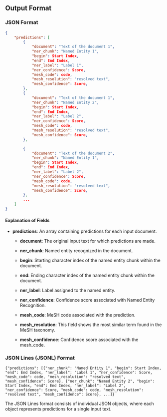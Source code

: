 ## Output Format

### JSON Format

```json
{
    "predictions": [
        {
            "document": "Text of the document 1",
            "ner_chunk": "Named Entity 1",
            "begin": Start Index,
            "end": End Index,
            "ner_label": "Label 1",
            "ner_confidence": Score,
            "mesh_code": code,
            "mesh_resolution": "resolved text",
            "mesh_confidence": Score,
        },
        {
            "document": "Text of the document 1",
            "ner_chunk": "Named Entity 2",
            "begin": Start Index,
            "end": End Index,
            "ner_label": "Label 2",
            "ner_confidence": Score,
            "mesh_code": code,
            "mesh_resolution": "resolved text",
            "mesh_confidence": Score,
        },

        {
            "document": "Text of the document 2",
            "ner_chunk": "Named Entity 1",
            "begin": Start Index,
            "end": End Index,
            "ner_label": "Label 2",
            "ner_confidence": Score,
            "mesh_code": code,
            "mesh_resolution": "resolved text",
            "mesh_confidence": Score,
        },
        ...
    ]
}


```

#### Explanation of Fields

- **predictions**: An array containing predictions for each input document.

    - **document**: The original input text for which predictions are made.

    - **ner_chunk**: Named entity recognized in the document.

    - **begin**: Starting character index of the named entity chunk within the document.

    - **end**: Ending character index of the named entity chunk within the document.

    - **ner_label**: Label assigned to the named entity.

    - **ner_confidence**: Confidence score associated with Named Entity Recognition.

    - **mesh_code**: MeSH code associated with the prediction.

    - **mesh_resolution**: This field shows the most similar term found in the MeSH taxonomy.

    - **mesh_confidence**: Confidence score associated with the mesh_code.


### JSON Lines (JSONL) Format

```
{"predictions": [{"ner_chunk": "Named Entity 1", "begin": Start Index, "end": End Index, "ner_label": "Label 1", "ner_confidence": Score, "mesh_code": code, "mesh_resolution": "resolved text", "mesh_confidence": Score}, {"ner_chunk": "Named Entity 2", "begin": Start Index, "end": End Index, "ner_label": "Label 2", "ner_confidence": Score, "mesh_code": code, "mesh_resolution": "resolved text", "mesh_confidence": Score}, ...]}
```

The JSON Lines format consists of individual JSON objects, where each object represents predictions for a single input text.